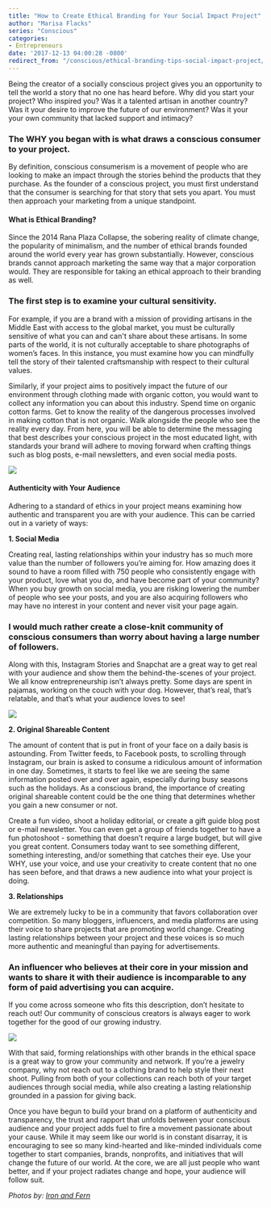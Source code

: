 ```yaml
---
title: "How to Create Ethical Branding for Your Social Impact Project"
author: "Marisa Flacks"
series: "Conscious"
categories:
- Entrepreneurs
date: '2017-12-13 04:00:28 -0800'
redirect_from: "/conscious/ethical-branding-tips-social-impact-project/"
---
```


Being the creator of a socially conscious project gives you an opportunity to tell the world a story that no one has heard before. Why did you start your project? Who inspired you? Was it a talented artisan in another country? Was it your desire to improve the future of our environment? Was it your your own community that lacked support and intimacy?

### **The WHY you began with is what draws a conscious consumer to your project.**

By definition, conscious consumerism is a movement of people who are looking to make an impact through the stories behind the products that they purchase. As the founder of a conscious project, you must first understand that the consumer is searching for that story that sets you apart. You must then approach your marketing from a unique standpoint.

#### **What is Ethical Branding?**

Since the 2014 Rana Plaza Collapse, the sobering reality of climate change, the popularity of minimalism, and the number of ethical brands founded around the world every year has grown substantially. However, conscious brands cannot approach marketing the same way that a major corporation would. They are responsible for taking an ethical approach to their branding as well.

### **The first step is to examine your cultural sensitivity.**

For example, if you are a brand with a mission of providing artisans in the Middle East with access to the global market, you must be culturally sensitive of what you can and can't share about these artisans. In some parts of the world, it is not culturally acceptable to share photographs of women’s faces. In this instance, you must examine how you can mindfully tell the story of their talented craftsmanship with respect to their cultural values.

Similarly, if your project aims to positively impact the future of our environment through clothing made with organic cotton, you would want to collect any information you can about this industry. Spend time on organic cotton farms. Get to know the reality of the dangerous processes involved in making cotton that is not organic. Walk alongside the people who see the reality every day. From here, you will be able to determine the messaging that best describes your conscious project in the most educated light, with standards your brand will adhere to moving forward when crafting things such as blog posts, e-mail newsletters, and even social media posts.

![](http://yellowco.co/wp-content/uploads/2017/12/FLDWRK-Coworking-photo-options-for-Yellow-blog-7.jpg)

#### **Authenticity with Your Audience**

Adhering to a standard of ethics in your project means examining how authentic and transparent you are with your audience. This can be carried out in a variety of ways:

**1\. Social Media**

Creating real, lasting relationships within your industry has so much more value than the number of followers you’re aiming for. How amazing does it sound to have a room filled with 750 people who consistently engage with your product, love what you do, and have become part of your community? When you buy growth on social media, you are risking lowering the number of people who see your posts, and you are also acquiring followers who may have no interest in your content and never visit your page again.

### **I would much rather create a close-knit community of conscious consumers than worry about having a large number of followers.**

Along with this, Instagram Stories and Snapchat are a great way to get real with your audience and show them the behind-the-scenes of your project. We all know entrepreneurship isn’t always pretty. Some days are spent in pajamas, working on the couch with your dog. However, that’s real, that’s relatable, and that’s what your audience loves to see!

![](http://yellowco.co/wp-content/uploads/2017/12/FLDWRK-Coworking-photo-options-for-Yellow-blog-4.jpg)

**2\. Original Shareable Content**

The amount of content that is put in front of your face on a daily basis is astounding. From Twitter feeds, to Facebook posts, to scrolling through Instagram, our brain is asked to consume a ridiculous amount of information in one day. Sometimes, it starts to feel like we are seeing the same information posted over and over again, especially during busy seasons such as the holidays. As a conscious brand, the importance of creating original shareable content could be the one thing that determines whether you gain a new consumer or not.

Create a fun video, shoot a holiday editorial, or create a gift guide blog post or e-mail newsletter. You can even get a group of friends together to have a fun photoshoot - something that doesn’t require a large budget, but will give you great content. Consumers today want to see something different, something interesting, and/or something that catches their eye. Use your WHY, use your voice, and use your creativity to create content that no one has seen before, and that draws a new audience into what your project is doing.

**3\. Relationships**

We are extremely lucky to be in a community that favors collaboration over competition. So many bloggers, influencers, and media platforms are using their voice to share projects that are promoting world change. Creating lasting relationships between your project and these voices is so much more authentic and meaningful than paying for advertisements.

### **An influencer who believes at their core in your mission and wants to share it with their audience is incomparable to any form of paid advertising you can acquire.**

If you come across someone who fits this description, don’t hesitate to reach out! Our community of conscious creators is always eager to work together for the good of our growing industry.

![](http://yellowco.co/wp-content/uploads/2017/12/FLDWRK-Coworking-photo-options-for-Yellow-blog-5.jpg)

With that said, forming relationships with other brands in the ethical space is a great way to grow your community and network. If you’re a jewelry company, why not reach out to a clothing brand to help style their next shoot. Pulling from both of your collections can reach both of your target audiences through social media, while also creating a lasting relationship grounded in a passion for giving back.

Once you have begun to build your brand on a platform of authenticity and transparency, the trust and rapport that unfolds between your conscious audience and your project adds fuel to fire a movement passionate about your cause. While it may seem like our world is in constant disarray, it is encouraging to see so many kind-hearted and like-minded individuals come together to start companies, brands, nonprofits, and initiatives that will change the future of our world. At the core, we are all just people who want better, and if your project radiates change and hope, your audience will follow suit.

_Photos by: [Iron and Fern](http://www.ironandfern.com/)_
